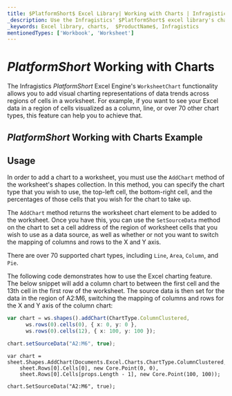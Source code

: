```yaml
---
title: $PlatformShort$ Excel Library| Working with Charts | Infragistics
_description: Use the Infragistics' $PlatformShort$ excel library's chart feature to add visual charting representations of data trends across regions of cells in a worksheet. Visualize $ProductName$ excel data in over 70 chart types!
_keywords: Excel library, charts,  $ProductName$, Infragistics
mentionedTypes: ['Workbook', 'Worksheet']
---
```

# $PlatformShort$ Working with Charts

The Infragistics $PlatformShort$ Excel Engine's `WorksheetChart` functionality allows you to add visual charting representations of data trends across regions of cells in a worksheet. For example, if you want to see your Excel data in a region of cells visualized as a column, line, or over 70 other chart types, this feature can help you to achieve that.

## $PlatformShort$ Working with Charts Example


<code-view style="height: 500px" 
           data-demos-base-url="{environment:dvDemosBaseUrl}" 
           iframe-src="{environment:dvDemosBaseUrl}/excel/excel-library-working-with-charts" 
           alt="$PlatformShort$ Working with Charts Example" 
           github-src="excel/excel-library/working-with-charts">
</code-view>

<div class="divider--half"></div>

## Usage
In order to add a chart to a worksheet, you must use the `AddChart` method of the worksheet's shapes collection. In this method, you can specify the chart type that you wish to use, the top-left cell, the bottom-right cell, and the percentages of those cells that you wish for the chart to take up.

The `AddChart` method returns the worksheet chart element to be added to the worksheet. Once you have this, you can use the `SetSourceData` method on the chart to set a cell address of the region of worksheet cells that you wish to use as a data source, as well as whether or not you want to switch the mapping of columns and rows to the X and Y axis.

There are over 70 supported chart types, including `Line`, `Area`, `Column`, and `Pie`.

The following code demonstrates how to use the Excel charting feature. The below snippet will add a column chart to between the first cell and the 13th cell in the first row of the worksheet. The source data is then set for the data in the region of A2:M6, switching the mapping of columns and rows for the X and Y axis of the column chart:

```ts
var chart = ws.shapes().addChart(ChartType.ColumnClustered,
      ws.rows(0).cells(0), { x: 0, y: 0 },
      ws.rows(0).cells(12), { x: 100, y: 100 });

chart.setSourceData("A2:M6", true);
```

```razor
var chart = sheet.Shapes.AddChart(Documents.Excel.Charts.ChartType.ColumnClustered,
    sheet.Rows[0].Cells[0], new Core.Point(0, 0),
    sheet.Rows[0].Cells[props.Length - 1], new Core.Point(100, 100));

chart.SetSourceData("A2:M6", true);
```
